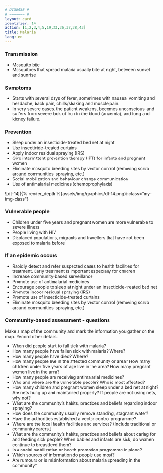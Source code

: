 ```yaml
---
# DISEASE #
# ======= #
layout: card
identifier: 14
action: [1,2,3,4,5,19,23,36,37,38,43]
title: Malaria
lang: en
---
```


### Transmission

- Mosquito bite
- Mosquitoes that spread malaria usually bite at night, between sunset and sunrise

### Symptoms

- Starts with several days of fever, sometimes with nausea, vomiting and headache, back pain, chills/shaking and muscle pain. 
- In very severe cases, the patient weakens, becomes unconscious, and suffers from severe lack of iron in the blood (anaemia), and lung and kidney failure.

### Prevention

- Sleep under an insecticide-treated bed net at night
- Use insecticide-treated curtains
- Apply indoor residual spraying (IRS) 
- Give intermittent prevention therapy (IPT) for infants and pregnant women
- Eliminate mosquito breeding sites by vector control (removing scrub around communities, spraying, etc.)
- Social mobilization and behaviour change communication
- Use of antimalarial medicines (chemoprophylaxis)

![dt-14]({% render_depth %}assets/img/graphics/dt-14.png){:class="my-img-class"}

### Vulnerable people

- Children under five years and pregnant women are more vulnerable to severe illness
- People living with HIV
- Displaced populations, migrants and travellers that have not been exposed to malaria before

### If an epidemic occurs

- Rapidly detect and refer suspected cases to health facilities for treatment. Early treatment is important especially for children
- Increase community-based surveillance
- Promote use of antimalarial medicines 
- Encourage people to sleep at night under an insecticide-treated bed net
- Promote indoor residual spraying (IRS)
- Promote use of insecticide-treated curtains
- Eliminate mosquito breeding sites by vector control (removing scrub around communities, spraying, etc.)

### Community-based assessment - questions

Make a map of the community and mark the information you gather on the map. Record other details.
- When did people start to fall sick with malaria? 
- How many people have fallen sick with malaria? Where? 
- How many people have died? Where? 
- How many people live in the affected community or area? How many children under five years of age live in the area? How many pregnant women live in the area? 
- How many people are receiving antimalarial medicines? 
- Who and where are the vulnerable people? Who is most affected? 
- How many children and pregnant women sleep under a bed net at night? Are nets hung up and maintained properly? If people are not using nets, why not? 
- What are the community’s habits, practices and beliefs regarding indoor spraying? 
- How does the community usually remove standing, stagnant water? 
- Have the authorities established a vector control programme?
- Where are the local health facilities and services? (Include traditional or community carers.)
- What are the community’s habits, practices and beliefs about caring for and feeding sick people? When babies and infants are sick, do women continue to breastfeed them? 
- Is a social mobilization or health promotion programme in place? 
- Which sources of information do people use most? 
-	Are rumours or is misinformation about malaria spreading in the community?
